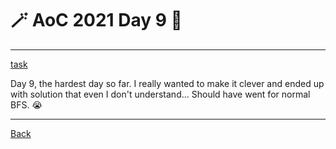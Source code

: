 # :magic_wand: AoC 2021 Day 9 :christmas_tree:

---

[task](https://adventofcode.com/2021/day/9)

Day 9, the hardest day so far. I really wanted to make it clever and ended up with solution that even I don't understand...
Should have went for normal BFS. 😭 

---
[Back](/README.md)